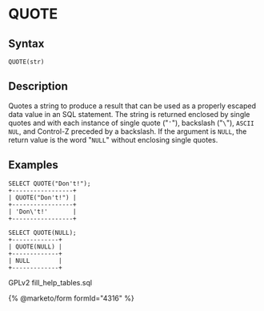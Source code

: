 
# QUOTE

## Syntax


```
QUOTE(str)
```

## Description


Quotes a string to produce a result that can be used as a properly escaped data
value in an SQL statement. The string is returned enclosed by single quotes and
with each instance of single quote ("`'`"), backslash ("`\`"),
`ASCII NUL`, and Control-Z preceded by a backslash. If the argument
is `NULL`, the return value is the word "`NULL`" without enclosing single
quotes.


## Examples


```
SELECT QUOTE("Don't!");
+-----------------+
| QUOTE("Don't!") |
+-----------------+
| 'Don\'t!'       |
+-----------------+

SELECT QUOTE(NULL); 
+-------------+
| QUOTE(NULL) |
+-------------+
| NULL        |
+-------------+
```


GPLv2 fill_help_tables.sql


{% @marketo/form formId="4316" %}
